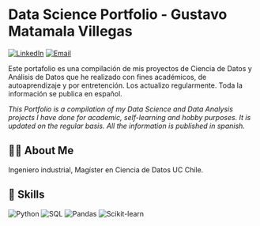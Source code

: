 # Data Science Portfolio - Gustavo Matamala Villegas

[![LinkedIn](https://img.shields.io/badge/-LinkedIn-blue?style=flat&logo=LinkedIn&logoColor=white)](https://www.linkedin.com/in/gustavo-matamala-villegas-932a1636/)
[![Email](https://img.shields.io/badge/-Email-red?style=flat&logo=Gmail&logoColor=white)](mailto:gmatamalav@gmail.com)

Este portafolio es una compilación de mis proyectos de Ciencia de Datos y Análisis de Datos que he realizado con fines académicos, de autoaprendizaje y por entretención. Los actualizo regularmente.
Toda la información se publica en español.

*This Portfolio is a compilation of my Data Science and Data Analysis projects I have done for academic, self-learning and hobby purposes. It is updated on the regular basis.
All the information is published in spanish.*

## 👨‍💻 About Me

Ingeniero industrial, Magíster en Ciencia de Datos UC Chile.

## 🚀 Skills

![Python](https://img.shields.io/badge/-Python-3776AB?style=flat&logo=Python&logoColor=white)
![SQL](https://img.shields.io/badge/-SQL-4479A1?style=flat&logo=MySQL&logoColor=white)
![Pandas](https://img.shields.io/badge/-Pandas-150458?style=flat&logo=pandas&logoColor=white)
![Scikit-learn](https://img.shields.io/badge/-Scikit--learn-F7931E?style=flat&logo=scikit-learn&logoColor=white)
